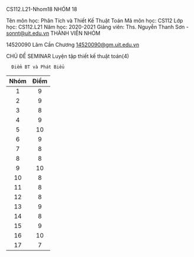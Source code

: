 CS112.L21-Nhom18
NHÓM 18

Tên môn học: Phân Tích và Thiết Kế Thuật Toán
Mã môn học: CS112
Lớp học: CS112.L21
Năm học: 2020-2021
Giảng viên: Ths. Nguyễn Thanh Sơn - sonnt@uit.edu.vn
THÀNH VIÊN NHÓM


14520090	Lâm Cần Chương	14520090@gm.uit.edu.vn

CHỦ ĐỀ SEMINAR
Luyện tập thiết kế thuật toán(4)








<space><space>
  <space><space>
    <space><space>

      Điểm BT và Phát Biểu


|       Nhóm    |    Điểm      |
| :------------:|:------------:|
| 1	|9
2	|9
3	|8
4|	9
5	|10
6|	9
7|	8
8|	8
9	|10
10|	8
11|	8
12|	8
13|	9
14|	8
15|	9
16|	10
17|	7
